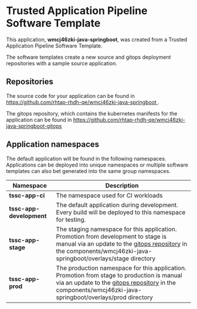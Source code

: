 # Trusted Application Pipeline Software Template

This application, **wmcj46zki-java-springboot**, was created from a Trusted Application Pipeline Software Template.

The software templates create a new source and gitops deployment repositories with a sample source application. 

## Repositories

The source code for your application can be found in [https://github.com/rhtap-rhdh-qe/wmcj46zki-java-springboot ](https://github.com/rhtap-rhdh-qe/wmcj46zki-java-springboot ).
 
The gitops repository, which contains the kubernetes manifests for the application can be found in 
[https://github.com/rhtap-rhdh-qe/wmcj46zki-java-springboot-gitops ](https://github.com/rhtap-rhdh-qe/wmcj46zki-java-springboot-gitops ) 

## Application namespaces 

The default application will be found in the following namespaces. Applications can be deployed into unique namespaces or multiple software templates can also bet generated into the same group namespaces.  

|  Namespace   |  Description   |  
| -------- | -------- |
| **tssc-app-ci** | The namespace used for CI workloads |
| **tssc-app-development** | The default application during development. Every build will be deployed to this namespace for testing. |
| **tssc-app-stage** | The staging namespace for this application. Promotion from development to stage is manual via an update to the [gitops repository](https://github.com/rhtap-rhdh-qe/wmcj46zki-java-springboot-gitops ) in the components/wmcj46zki-java-springboot/overlays/stage directory |
| **tssc-app-prod** | The production namespace for this application. Promotion from stage to production is manual via an update to the [gitops repository](https://github.com/rhtap-rhdh-qe/wmcj46zki-java-springboot-gitops ) in the components/wmcj46zki-java-springboot/overlays/prod directory |